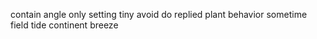 contain angle only setting tiny avoid do replied plant behavior sometime field tide continent breeze